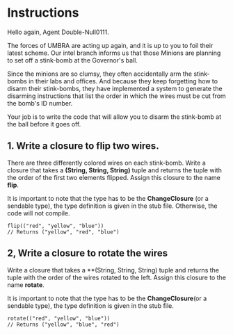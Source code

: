 #  Instructions

Hello again, Agent Double-Null0111.

The forces of UMBRA are acting up again, and it is up to you to foil their latest scheme. Our intel branch informs us that those Minions are planning to set off a stink-bomb at the Governor's ball.

Since the minions are so clumsy, they often accidentally arm the stink-bombs in their labs and offices. And because they keep forgetting how to disarm their stink-bombs, they have implemented a system to generate the disarming instructions that list the order in which the wires must be cut from the bomb's ID number.

Your job is to write the code that will allow you to disarm the stink-bomb at the ball before it goes off.

## 1. Write a closure to flip two wires.

There are three differently colored wires on each stink-bomb. Write a closure that takes a **(String, String, String)** tuple and returns the tuple with the order of the first two elements flipped. Assign this closure to the name **flip**.

It is important to note that the type has to be the **ChangeClosure** (or a sendable type), the type definition is given in the stub file. Otherwise, the code will not compile.

    flip(("red", "yellow", "blue"))
    // Returns ("yellow", "red", "blue")

## 2, Write a closure to rotate the wires

Write a closure that takes a **(String, String, String) tuple and returns the tuple with the order of the wires rotated to the left. Assign this closure to the name **rotate**.

It is important to note that the type has to be the **ChangeClosure**(or a sendable type), the type definition is given in the stub file.

    rotate(("red", "yellow", "blue"))
    // Returns ("yellow", "blue", "red")

